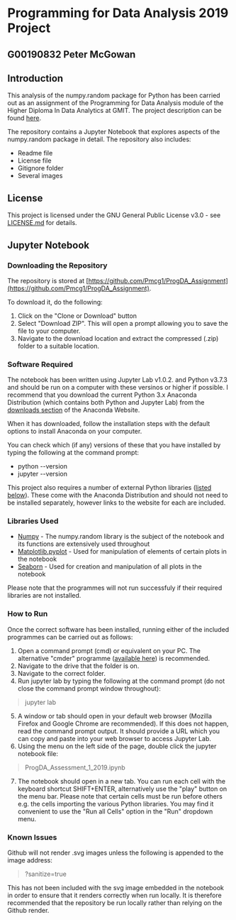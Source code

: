 # Programming for Data Analysis 2019 Project
## G00190832 Peter McGowan

## Introduction

This analysis of the numpy.random package for Python has been carried out as an assignment of the Programming for Data Analysis module of the Higher Diploma In Data Analytics at GMIT. The project description can be found [here](https://github.com/brianmcginley/ProgDA/blob/master/ProgDA_Assignment.pdf).

The repository contains a Jupyter Notebook that explores aspects of the numpy.random package in detail. The repository also includes:
* Readme file
* License file
* Gitignore folder
* Several images

## License

This project is licensed under the GNU General Public License v3.0 - see [LICENSE.md](LICENSE) for details.

## Jupyter Notebook

### Downloading the Repository

The repository is stored at [https://github.com/Pmcg1/ProgDA_Assignment](https://github.com/Pmcg1/ProgDA_Assignment).

To download it, do the following:

1. Click on the "Clone or Download" button
2. Select "Download ZIP". This will open a prompt allowing you to save the file to your computer.
3. Navigate to the download location and extract the compressed (.zip) folder to a suitable location.

### Software Required

The notebook has been written using Jupyter Lab v1.0.2. and Python v3.7.3 and should be run on a computer with these versinos or higher if possible. I recommend that you download the current Python 3.x Anaconda Distribution (which contains both Python and Jupyter Lab) from the [downloads section](https://www.anaconda.com/distribution/#download-section) of the Anaconda Website.

When it has downloaded, follow the installation steps with the default options to install Anaconda on your computer.

You can check which (if any) versions of these that you have installed by typing the following at the command prompt:
* python --version
* jupyter --version

This project also requires a number of external Python libraries ([listed below](#Libraries-Used)). These come with the Anaconda Distribution and should not need to be installed separately, however links to the website for each are included.

### Libraries Used

- [Numpy](https://www.numpy.org/) - The numpy.random library is the subject of the notebook and its functions are extensively used throughout
- [Matplotlib.pyplot](https://matplotlib.org/tutorials/introductory/pyplot.html) - Used for manipulation of elements of certain plots in the notebook
- [Seaborn](https://seaborn.pydata.org/) - Used for creation and manipulation of all plots in the notebook

Please note that the programmes will not run successfuly if their required libraries are not installed.

### How to Run

Once the correct software has been installed, running either of the included programmes can be carried out as follows:

1. Open a command prompt (cmd) or equivalent on your PC. The alternative "cmder" programme ([available here](https://cmder.net/)) is recommended.
2. Navigate to the drive that the folder is on.
3. Navigate to the correct folder.
4. Run jupyter lab by typing the following at the command prompt (do not close the command prompt window throughout):
> jupyter lab

5. A window or tab should open in your default web browser (Mozilla Firefox and Google Chrome are recommended). If this does not happen, read the command prompt output. It should provide a URL which you can copy and paste into your web browser to access Jupyter Lab.
6. Using the menu on the left side of the page, double click the jupyter notebook file:
> ProgDA_Assessment_1_2019.ipynb

7. The notebook should open in a new tab. You can run each cell with the keyboard shortcut SHIFT+ENTER, alternatively use the "play" button on the menu bar. Please note that certain cells must be run before others e.g. the cells importing the various Python libraries. You may find it convenient to use the "Run all Cells" option in the "Run" dropdown menu.

### Known Issues

Github will not render .svg images unless the following is appended to the image address:
> ?sanitize=true

This has not been included with the svg image embedded in the notebook in order to ensure that it renders correctly when run locally. It is therefore recommended that the repository be run locally rather than relying on the Github render.